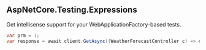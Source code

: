 ## AspNetCore.Testing.Expressions

Get intellisense support for your WebApplicationFactory-based tests.

```csharp
var prm = 1;
var response = await client.GetAsync((WeatherForecastController c) => c.GetWithRouteParam(prm));
```